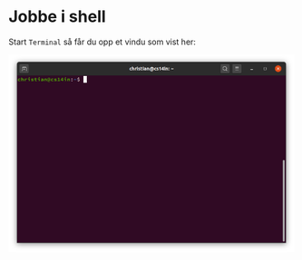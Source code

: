 # Jobbe i shell

Start `Terminal` så får du opp et vindu som vist her:

![Terminal](Dokumenter/images/Terminal.png "Terminal")
